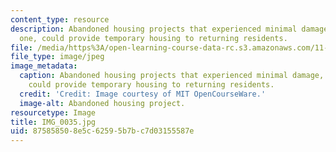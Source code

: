 ```yaml
---
content_type: resource
description: Abandoned housing projects that experienced minimal damage, like this
  one, could provide temporary housing to returning residents.
file: /media/https%3A/open-learning-course-data-rc.s3.amazonaws.com/11-945-katrina-practicum-spring-2006/875858508e5c62595b7bc7d03155587e_IMG_0035.jpg
file_type: image/jpeg
image_metadata:
  caption: Abandoned housing projects that experienced minimal damage, like this one,
    could provide temporary housing to returning residents.
  credit: 'Credit: Image courtesy of MIT OpenCourseWare.'
  image-alt: Abandoned housing project.
resourcetype: Image
title: IMG_0035.jpg
uid: 87585850-8e5c-6259-5b7b-c7d03155587e
---
```

